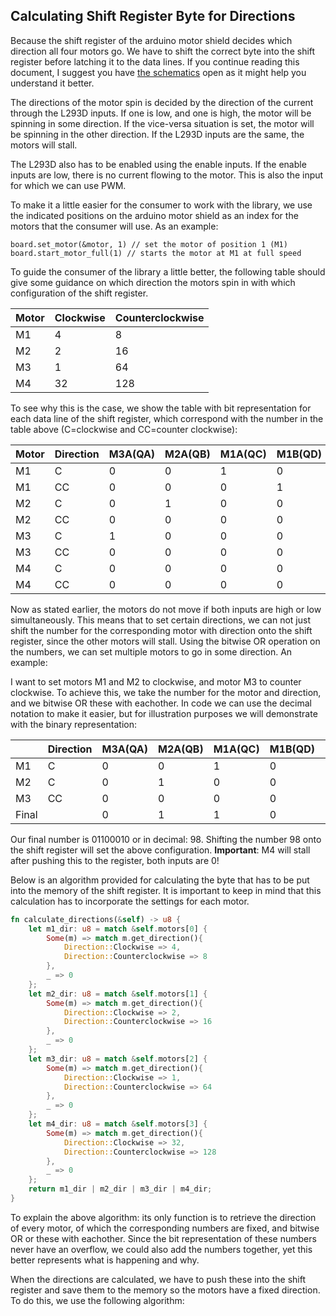 ## Calculating Shift Register Byte for Directions

Because the shift register of the arduino motor shield decides which direction
all four motors go. We have to shift the correct byte into the shift register
before latching it to the data lines. If you continue reading this document,
I suggest you have [the schematics](https://github.com/JelteDirks/motor-shield-control/blob/aab81d02e55ea8caf1bc7d661d84cc2a877116a5/arduino%20motor%20shield%20schematic.jpeg)
open as it might help you understand it better.

The directions of the motor spin is decided by the direction of the current
through the L293D inputs. If one is low, and one is high, the motor will be
spinning in some direction. If the vice-versa situation is set, the motor will
be spinning in the other direction. If the L293D inputs are the same, the 
motors will stall.

The L293D also has to be enabled using the enable inputs. If the enable inputs
are low, there is no current flowing to the motor. This is also the input for
which we can use PWM.

To make it a little easier for the consumer to work with the library, we use
the indicated positions on the arduino motor shield as an index for the motors
that the consumer will use. As an example:

```
board.set_motor(&motor, 1) // set the motor of position 1 (M1)
board.start_motor_full(1) // starts the motor at M1 at full speed
```

To guide the consumer of the library a little better, the following table
should give some guidance on which direction the motors spin in with which
configuration of the shift register.

| Motor | Clockwise | Counterclockwise |
|-------|-----------|------------------|
| M1    | 4         | 8                |
| M2    | 2         | 16               |
| M3    | 1         | 64               |
| M4    | 32        | 128              |

To see why this is the case, we show the table with bit representation for each
data line of the shift register, which correspond with the number in the table
above (C=clockwise and CC=counter clockwise):

| Motor | Direction | M3A(QA) | M2A(QB) | M1A(QC) | M1B(QD) | M2B(QE) | M4A(QF) | M3B(QG) | M4B(QH) |
|-------|-----------|---------|---------|---------|---------|---------|---------|---------|---------|
| M1    | C         | 0       | 0       | 1       | 0       | 0       | 0       | 0       | 0       |
| M1    | CC        | 0       | 0       | 0       | 1       | 0       | 0       | 0       | 0       |
| M2    | C         | 0       | 1       | 0       | 0       | 0       | 0       | 0       | 0       |
| M2    | CC        | 0       | 0       | 0       | 0       | 1       | 0       | 0       | 0       |
| M3    | C         | 1       | 0       | 0       | 0       | 0       | 0       | 0       | 0       |
| M3    | CC        | 0       | 0       | 0       | 0       | 0       | 0       | 1       | 0       |
| M4    | C         | 0       | 0       | 0       | 0       | 0       | 1       | 0       | 0       |
| M4    | CC        | 0       | 0       | 0       | 0       | 0       | 0       | 0       | 1       |

Now as stated earlier, the motors do not move if both inputs are high or low
simultaneously. This means that to set certain directions, we can not just
shift the number for the corresponding motor with direction onto the shift
register, since the other motors will stall. Using the bitwise OR operation
on the numbers, we can set multiple motors to go in some direction. An example:

I want to set motors M1 and M2 to clockwise, and motor M3 to counter clockwise.
To achieve this, we take the number for the motor and direction, and we bitwise
OR these with eachother. In code we can use the decimal notation to make it 
easier, but for illustration purposes we will demonstrate with the binary 
representation:

|       | Direction | M3A(QA) | M2A(QB) | M1A(QC) | M1B(QD) | M2B(QE) | M4A(QF) | M3B(QG) | M4B(QH) |
|-------|-----------|---------|---------|---------|---------|---------|---------|---------|---------|
| M1    | C         | 0       | 0       | 1       | 0       | 0       | 0       | 0       | 0       |
| M2    | C         | 0       | 1       | 0       | 0       | 0       | 0       | 0       | 0       |
| M3    | CC        | 0       | 0       | 0       | 0       | 0       | 0       | 1       | 0       |
| Final |           | 0       | 1       | 1       | 0       | 0       | 0       | 1       | 0       |

Our final number is 01100010 or in decimal: 98. Shifting the number 98 onto the
shift register will set the above configuration. **Important**: M4 will stall after
pushing this to the register, both inputs are 0!

Below is an algorithm provided for calculating the byte that has to be put into
the memory of the shift register. It is important to keep in mind that this 
calculation has to incorporate the settings for each motor.

```rust
fn calculate_directions(&self) -> u8 {
    let m1_dir: u8 = match &self.motors[0] {
        Some(m) => match m.get_direction(){
            Direction::Clockwise => 4,
            Direction::Counterclockwise => 8
        },
        _ => 0
    };
    let m2_dir: u8 = match &self.motors[1] {
        Some(m) => match m.get_direction(){
            Direction::Clockwise => 2,
            Direction::Counterclockwise => 16 
        },
        _ => 0
    };
    let m3_dir: u8 = match &self.motors[2] {
        Some(m) => match m.get_direction(){
            Direction::Clockwise => 1,
            Direction::Counterclockwise => 64 
        },
        _ => 0
    };
    let m4_dir: u8 = match &self.motors[3] {
        Some(m) => match m.get_direction(){
            Direction::Clockwise => 32,
            Direction::Counterclockwise => 128 
        },
        _ => 0
    };
    return m1_dir | m2_dir | m3_dir | m4_dir; 
}
```
To explain the above algorithm: its only function is to retrieve the direction
of every motor, of which the corresponding numbers are fixed, and bitwise OR
or these with eachother. Since the bit representation of these numbers never
have an overflow, we could also add the numbers together, yet this better
represents what is happening and why.

When the directions are calculated, we have to push these into the shift
register and save them to the memory so the motors have a fixed direction. To
do this, we use the following algorithm:





